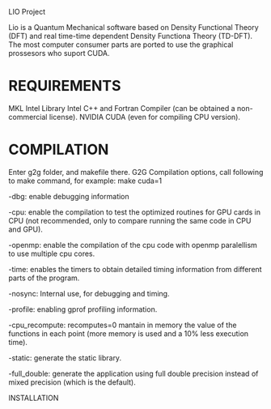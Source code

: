 LIO Project

Lio is a Quantum Mechanical software based on Density Functional Theory (DFT) and real time-time dependent Density Functiona Theory (TD-DFT).
The most computer consumer parts are ported to use the graphical prossesors who suport CUDA.

REQUIREMENTS
============

MKL Intel Library
Intel C++ and Fortran Compiler (can be obtained a non-commercial license).
NVIDIA CUDA (even for compiling CPU version).

COMPILATION
===========

Enter g2g folder, and makefile there.
G2G Compilation options, call following to make command, for example: make cuda=1

-dbg: enable debugging information

-cpu: enable the compilation to test the optimized routines for GPU cards in CPU (not recommended, only to compare running the same code in CPU and GPU).

-openmp: enable the compilation of the cpu code with openmp paralellism to use multiple cpu cores.

-time: enables the timers to obtain detailed timing information from different parts of the program.

-nosync: Internal use, for debugging and timing.

-profile: enabling gprof profiling information.

-cpu_recompute: recomputes=0 mantain in memory the value of the functions in each point (more memory is used and a 10% less execution time).

-static: generate the static library.

-full_double: generate the application using full double precision instead of mixed precision (which is the default).


INSTALLATION
